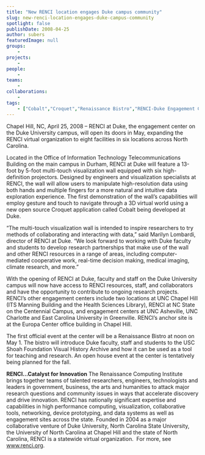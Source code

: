 ```yaml
---
title: "New RENCI location engages Duke campus community"
slug: new-renci-location-engages-duke-campus-community
spotlight: false
publishDate: 2008-04-25
author: subers
featuredImage: null
groups:
    - 
projects:
    - 
people:
    - 
teams: 
    - 
collaborations:
    - 
tags:
    - ["Cobalt","Croquet","Renaissance Bistro","RENCI-Duke Engagement Center"]
---
```

Chapel Hill, NC, April 25, 2008 – RENCI at Duke, the engagement center on the Duke University campus, will open its doors in May, expanding the RENCI virtual organization to eight facilities in six locations across North Carolina. <!--more-->

Located in the Office of Information Technology Telecommunications Building on the main campus in Durham, RENCI at Duke will feature a 13-foot by 5-foot multi-touch visualization wall equipped with six high-definition projectors. Designed by engineers and visualization specialists at RENCI, the wall will allow users to manipulate high-resolution data using both hands and multiple fingers for a more natural and intuitive data exploration experience. The first demonstration of the wall’s capabilities will employ gesture and touch to navigate through a 3D virtual world using a new open source Croquet application called Cobalt being developed at Duke.

“The multi-touch visualization wall is intended to inspire researchers to try methods of collaborating and interacting with data,” said Marilyn Lombardi, director of RENCI at Duke. “We look forward to working with Duke faculty and students to develop research partnerships that make use of the wall and other RENCI resources in a range of areas, including computer-mediated cooperative work, real-time decision making, medical imaging, climate research, and more.”

With the opening of RENCI at Duke, faculty and staff on the Duke University campus will now have access to RENCI resources, staff, and collaborators and have the opportunity to contribute to ongoing research projects. RENCI’s other engagement centers include two locations at UNC Chapel Hill (ITS Manning Building and the Health Sciences Library), RENCI at NC State on the Centennial Campus, and engagement centers at UNC Asheville, UNC Charlotte and East Carolina University in Greenville. RENCI’s anchor site is at the Europa Center office building in Chapel Hill.

The first official event at the center will be a Renaissance Bistro at noon on May 1. The bistro will introduce Duke faculty, staff and students to the USC Shoah Foundation Visual History Archive and how it can be used as a tool for teaching and research. An open house event at the center is tentatively being planned for the fall.

<strong>RENCI…Catalyst for Innovation</strong>
The Renaissance Computing Institute brings together teams of talented researchers, engineers, technologists and leaders in government, business, the arts and humanities to attack major research questions and community issues in ways that accelerate discovery and drive innovation. RENCI has nationally significant expertise and capabilities in high performance computing, visualization, collaborative tools, networking, device prototyping, and data systems as well as engagement sites across the state. Founded in 2004 as a major collaborative venture of Duke University, North Carolina State University, the University of North Carolina at Chapel Hill and the state of North Carolina, RENCI is a statewide virtual organization.  For more, see <a href="http://www.renci.org/">www.renci.org</a>.
